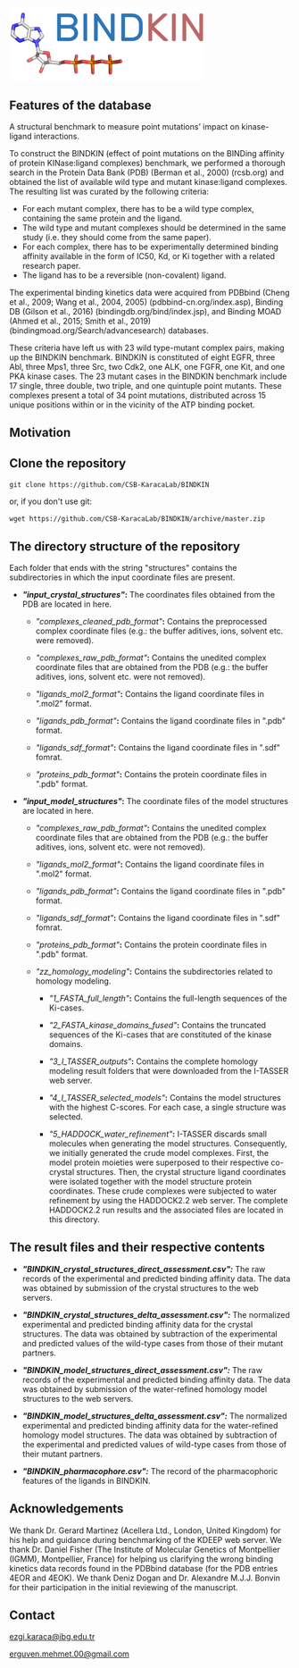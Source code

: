 <img src="logo.png" alt="logo" width="350" />


## Features of the database
A structural benchmark to measure point mutations’ impact on kinase-ligand  interactions.

To construct the BINDKIN (effect of point mutations on the BINDing affinity of protein KINase:ligand complexes) benchmark, 
we performed a thorough search in the Protein Data Bank (PDB) (Berman et al., 2000) (rcsb.org) and obtained the list of 
available wild type and mutant kinase:ligand complexes. The resulting list was curated by the following criteria:
- For each mutant complex, there has to be a wild type complex, containing the same protein and the ligand.
- The wild type and mutant complexes should be determined in the same study (i.e. they should come from the same paper).
- For each complex, there has to be experimentally determined binding affinity available in the form of IC50, Kd, or Ki together with a related research paper.
- The ligand has to be a reversible (non-covalent) ligand.

The experimental binding kinetics data were acquired from PDBbind (Cheng et al., 2009; Wang et al., 2004, 2005) (pdbbind-cn.org/index.asp), Binding DB (Gilson et al., 2016) (bindingdb.org/bind/index.jsp), and Binding MOAD (Ahmed et al., 2015; Smith et al., 2019) (bindingmoad.org/Search/advancesearch) databases.
	
These criteria have left us with 23 wild type-mutant complex pairs, making up the BINDKIN benchmark. BINDKIN is constituted of eight EGFR, three Abl, three Mps1, three Src, two Cdk2, one ALK, one FGFR, one Kit, and one PKA kinase cases. The 23 mutant cases in the BINDKIN benchmark include 17 single, three double, two triple, and one quintuple point mutants. These complexes present a total of 34 point mutations, distributed across 15 unique positions within or in the vicinity of the ATP binding pocket.

## Motivation


## Clone the repository
```
git clone https://github.com/CSB-KaracaLab/BINDKIN
```
or, if you don't use git:
```
wget https://github.com/CSB-KaracaLab/BINDKIN/archive/master.zip
```

## The directory structure of the repository
Each folder that ends with the string "structures" contains the subdirectories in which the input coordinate files are present.

- ***"input_crystal_structures"*:** The coordinates files obtained from the PDB are located in here.

  - *"complexes_cleaned_pdb_format"***:** Contains the preprocessed complex coordinate files (e.g.: the buffer aditives, ions, solvent etc. were removed).
  
  - *"complexes_raw_pdb_format"***:** Contains the unedited complex coordinate files that are obtained from the PDB (e.g.: the buffer aditives, ions, solvent etc. were not removed).
  
  - *"ligands_mol2_format"***:** Contains the ligand coordinate files in ".mol2" format.
  
  - *"ligands_pdb_format"***:** Contains the ligand coordinate files in ".pdb" format.
  
  - *"ligands_sdf_format"***:** Contains the ligand coordinate files in ".sdf" fomrat.
  
  - *"proteins_pdb_format"***:** Contains the protein coordinate files in ".pdb" format.

- ***"input_model_structures"*:** The coordinate files of the model structures are located in here.

  - *"complexes_raw_pdb_format"***:** Contains the unedited complex coordinate files that are obtained from the PDB (e.g.: the buffer aditives, ions, solvent etc. were not removed).
  
  - *"ligands_mol2_format"***:** Contains the ligand coordinate files in ".mol2" format.
  
  - *"ligands_pdb_format"***:** Contains the ligand coordinate files in ".pdb" format.
  
  - *"ligands_sdf_format"***:** Contains the ligand coordinate files in ".sdf" fomrat.
  
  - *"proteins_pdb_format"***:** Contains the protein coordinate files in ".pdb" format.
  
  - *"zz_homology_modeling"***:** Contains the subdirectories related to homology modeling.
  
    - *"1_FASTA_full_length"***:** Contains the full-length sequences of the Ki-cases.
    
    - *"2_FASTA_kinase_domains_fused"***:** Contains the truncated sequences of the Ki-cases that are constituted of the kinase domains.
    
    - *"3_I_TASSER_outputs"***:** Contains the complete homology modeling result folders that were downloaded from the I-TASSER web server.
    
    - *"4_I_TASSER_selected_models"***:** Contains the model structures with the highest C-scores. For each case, a single structure was selected.
    
    - *"5_HADDOCK_water_refinement"***:** I-TASSER discards small molecules when generating the model structures. Consequently, we initially generated the crude model complexes. First, the model protein moieties were superposed to their respective co-crystal structures. Then, the crystal structure ligand coordinates were isolated together with the model structure protein coordinates. These crude complexes were subjected to water refinement by using the HADDOCK2.2 web server. The complete HADDOCK2.2 run results and the associated files are located in this directory.

## The result files and their respective contents
- ***"BINDKIN_crystal_structures_direct_assessment.csv":*** The raw records of the experimental and predicted binding affinity data. The data was obtained by submission of the crystal structures to the web servers.

- ***"BINDKIN_crystal_structures_delta_assessment.csv":*** The normalized experimental and predicted binding affinity data for the crystal structures. The data was obtained by subtraction of the experimental and predicted values of the wild-type cases from those of their mutant partners.

- ***"BINDKIN_model_structures_direct_assessment.csv":*** The raw records of the experimental and predicted binding affinity data. The data was obtained by submission of the water-refined homology model structures to the web servers.

- ***"BINDKIN_model_structures_delta_assessment.csv":*** The normalized experimental and predicted binding affinity data for the water-refined homology model structures. The data was obtained by subtraction of the experimental and predicted values of wild-type cases from those of their mutant partners.

- ***"BINDKIN_pharmacophore.csv":*** The record of the pharmacophoric features of the ligands in BINDKIN.

## Acknowledgements
We thank Dr. Gerard Martinez (Acellera Ltd., London, United Kingdom) for his help and guidance during benchmarking of the KDEEP web server. We thank Dr. Daniel Fisher (The Institute of Molecular Genetics of Montpellier (IGMM), Montpellier, France) for helping us clarifying the wrong binding kinetics data records found in the PDBbind database (for the PDB entries 4EOR and 4EOK). We thank Deniz Dogan and Dr. Alexandre M.J.J. Bonvin for their participation in the initial reviewing of the manuscript.

## Contact
ezgi.karaca@ibg.edu.tr

erguven.mehmet.00@gmail.com
